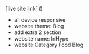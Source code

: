 [live site link] ()
- all device responsive
- website theme: Blog
- add extra 2 section
- website name: InHype
- website Category Food Blog
